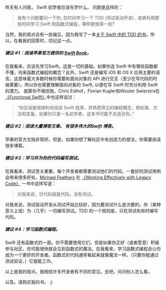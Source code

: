 昨天有人问我， Swift 初学者应该先学什么。 问题是这样的：
> 我有个问题要问一下你,  花时间学习一下 TDD (测试驱动开发) , 或者利用那些时间学习 Swift 和函数式编程，哪样更值得一些?

当然，我的观点会有一些偏见，因为我写了一本[关于 Swift 中的 TDD 的书](http://swiftandpainless.com/book/)。所以，在看我的回答时，切记这一点。

##### 建议＃1：阅读苹果官方提供的 [Swift Book](https://developer.apple.com/library/ios/documentation/Swift/Conceptual/Swift_Programming_Language/)。
在我看来，应该先学习Swift。这是一切的基础。如果你连 Swift 中有哪些函数都不懂，何来函数式编程的概念？此外，Swift 还是编写 iOS 和 OS X 应用主要的语言。这意味着大多数时候你需要和面向对象的 API 进行交互（至少在写代码的时候需要）。所以你也需要理解面向对象的 Swift, 以便在写 Swift 时充分利用 Swift 的潜力。
就算你不相信我，Chris Eidhof，Florian Kugler和Wouter Swierstra在[《Functional Swift》](https://www.objc.io/books/functional-swift/)中也这样说过：
> “你应该能很顺利地阅读 Swift 程序，并熟悉常见的编程概念，例如类、方法和变量。如果你只是一名初学者，这本书可能不太适合你。”

##### 建议＃2：阅读大量博客文章。 有很多伟大的Swift 博客。
苹果的官方文档非常好。但是，如果你想了解社区中有创造力的想法，你需要阅读很多博客。

##### 建议＃3：学习并为你的代码编写测试。
在我看来，测试至关重要。每个开发者都需要测试他们的代码。一套好的测试用例会带来很多好处。[Michael Feathers](https://twitter.com/mfeathers) 在 [《Working Effectively with Legacy Code》](http://www.goodreads.com/book/show/44919.Working_Effectively_with_Legacy_Code?from_search=true) 一书中这样写道：
> 对我来说，旧代码就是代码，没有测试。

对我来说，测试驱动开发从测试开始比较好，因为要测试什么是次要的。你（某种意义上说）为（几乎）一切编写测试。TDD 的一个规则是，只在测试失败时编写代码。

##### 建议＃4：学习函数式编程。
Swift 还有函数式的一面。你不需要使用它们，但是如果你正好（或者愿意）积极参与社区，你可能很快就会见到函数式的魔法。在我看来，学习函数式编程会让你成为一个更好的开发者。函数式的代码通常看起来就像魔法一样。（只要你能通过测试验证，）它就能工作。

以上是我的观点。我相信许多开发者有不同的意见。去吧，问问别人怎么看。

以及，请购买我的书。  ;)